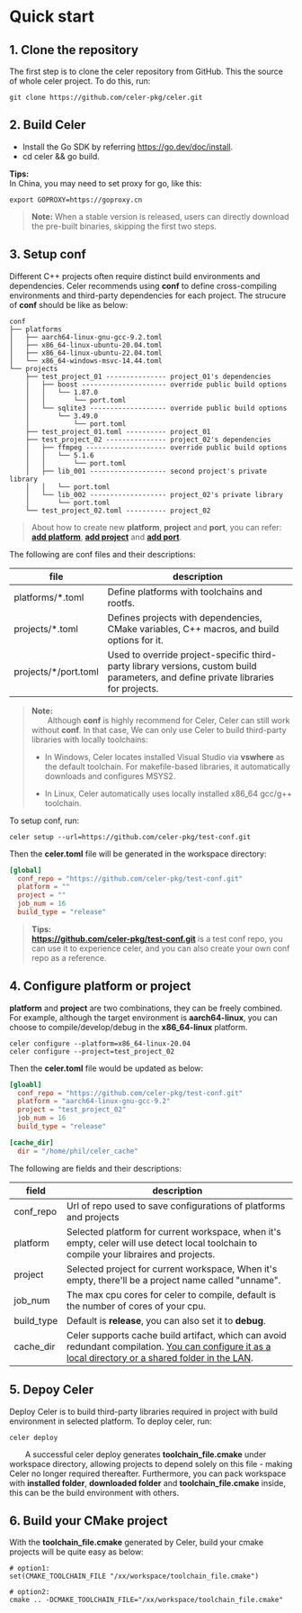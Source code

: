 # Quick start

## 1. Clone the repository

The first step is to clone the celer repository from GitHub. This the source of whole celer project. To do this, run:

```shell
git clone https://github.com/celer-pkg/celer.git
```

## 2. Build Celer

  - Install the Go SDK by referring https://go.dev/doc/install.
  - cd celer && go build.

  **Tips:**  
  In China, you may need to set proxy for go, like this:

  ```shell
  export GOPROXY=https://goproxy.cn
  ```

>**Note:** When a stable version is released, users can directly download the pre-built binaries, skipping the first two steps.

## 3. Setup conf

Different C++ projects often require distinct build environments and dependencies. Celer recommends using **conf** to define cross-compiling environments and third-party dependencies for each project. The strucure of **conf** should be like as below:

```
conf
├── platforms
│   ├── aarch64-linux-gnu-gcc-9.2.toml
│   ├── x86_64-linux-ubuntu-20.04.toml
│   ├── x86_64-linux-ubuntu-22.04.toml
│   └── x86_64-windows-msvc-14.44.toml
└── projects
    ├── test_project_01 --------------- project_01's dependencies
    │   ├── boost --------------------- override public build options
    │   │   └── 1.87.0
    │   │       └── port.toml
    │   └── sqlite3 ------------------- override public build options
    │       └── 3.49.0
    │           └── port.toml
    ├── test_project_01.toml ---------- project_01
    ├── test_project_02 --------------- project_02's dependencies
    │   ├── ffmpeg -------------------- override public build options
    │   │   └── 5.1.6
    │   │       └── port.toml
    │   ├── lib_001 ------------------- second project's private library
    │   │   └── port.toml
    │   └── lib_002 ------------------- project_02's private library
    │       └── port.toml
    └── test_project_02.toml ---------- project_02
```

>About how to create new **platform**, **project** and **port**, you can refer: [**add platform**](./03_add_platform.md), [**add project**](./04_add_project.md) and [**add port**](./05_add_new_port.md).

The following are conf files and their descriptions:

| file | description |
| ----- | ---------- |
| platforms/*.toml | Define platforms with toolchains and rootfs. |
| projects/*.toml  | Defines projects with dependencies, CMake variables, C++ macros, and build options for it.|
| projects/*/port.toml | Used to override project-specific third-party library versions, custom build parameters, and define private libraries for projects. |

>**Note:**  
&emsp;&emsp;Although **conf** is highly recommend for Celer, Celer can still work without **conf**. In that case, We can only use Celer to build third-party libraries with locally toolchains:
>
>- In Windows, Celer locates installed Visual Studio via **vswhere** as the default toolchain. For makefile-based libraries, it automatically downloads and configures MSYS2.
>
>- In Linux, Celer automatically uses locally installed x86_64 gcc/g++ toolchain.

To setup conf, run:

```
celer setup --url=https://github.com/celer-pkg/test-conf.git
```

Then the **celer.toml** file will be generated in the workspace directory:

```toml
[global]
  conf_repo = "https://github.com/celer-pkg/test-conf.git"
  platform = ""
  project = ""
  job_num = 16
  build_type = "release"
```

>**Tips:**  
>  **https://github.com/celer-pkg/test-conf.git** is a test conf repo, you can use it to experience celer, and you can also create your own conf repo as a reference.

## 4. Configure platform or project

**platform** and **project** are two combinations, they can be freely combined. For example, although the target environment is **aarch64-linux**, you can choose to compile/develop/debug in the **x86_64-linux** platform.

```shell
celer configure --platform=x86_64-linux-20.04
celer configure --project=test_project_02
```

Then the **celer.toml** file would be updated as below:

```toml
[gloabl]
  conf_repo = "https://github.com/celer-pkg/test-conf.git"
  platform = "aarch64-linux-gnu-gcc-9.2"
  project = "test_project_02"
  job_num = 16
  build_type = "release"

[cache_dir]
  dir = "/home/phil/celer_cache"
```

The following are fields and their descriptions:

| field | description |
| ----- | ----------- |
| conf_repo |  Url of repo used to save configurations of platforms and projects |
| platform | Selected platform for current workspace, when it's empty, celer will use detect local toolchain to compile your libraires and projects. |
| project | Selected project for current workspace, When it's empty, there'll be a project name called "unname". |
| job_num | The max cpu cores for celer to compile, default is the number of cores of your cpu. |
| build_type | Default is **release**, you can also set it to **debug**. |
| cache_dir | Celer supports cache build artifact, which can avoid redundant compilation. [You can configure it as a local directory or a shared folder in the LAN](./10_cache_management.md). |

## 5. Depoy Celer

Deploy Celer is to build third-party libraries required in project with build environment in selected platform. To deploy celer, run:

```shell
celer deploy
```

&emsp;&emsp;A successful celer deploy generates **toolchain_file.cmake** under workspace directory, allowing projects to depend solely on this file - making Celer no longer required thereafter. Furthermore, you can pack workspace with **installed folder**, **downloaded folder** and **toolchain_file.cmake** inside, this can be the build environment with others.  

## 6. Build your CMake project

With the **toolchain_file.cmake** generated by Celer, build your cmake projects will be quite easy as below:

```shell
# option1: 
set(CMAKE_TOOLCHAIN_FILE "/xx/workspace/toolchain_file.cmake")  

# option2: 
cmake .. -DCMAKE_TOOLCHAIN_FILE="/xx/workspace/toolchain_file.cmake"
```